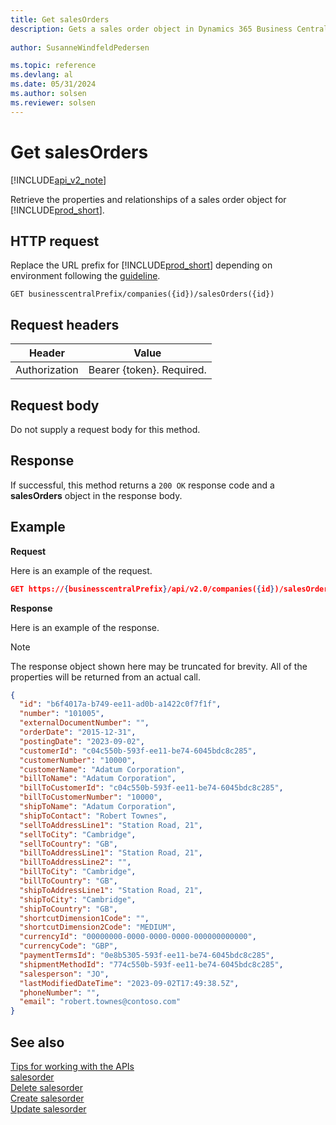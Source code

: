 ```yaml
---
title: Get salesOrders  
description: Gets a sales order object in Dynamics 365 Business Central.
 
author: SusanneWindfeldPedersen

ms.topic: reference
ms.devlang: al
ms.date: 05/31/2024
ms.author: solsen
ms.reviewer: solsen
---
```


# Get salesOrders

[!INCLUDE[api_v2_note](../../../includes/api_v2_note.md)]

Retrieve the properties and relationships of a sales order object for [!INCLUDE[prod_short](../../../includes/prod_short.md)].

## HTTP request
Replace the URL prefix for [!INCLUDE[prod_short](../../../includes/prod_short.md)] depending on environment following the [guideline](../../v2.0/endpoints-apis-for-dynamics.md).

```
GET businesscentralPrefix/companies({id})/salesOrders({id})
```

## Request headers

|Header|Value|
|------|-----|
|Authorization  |Bearer {token}. Required. |

## Request body
Do not supply a request body for this method.

## Response
If successful, this method returns a ```200 OK``` response code and a **salesOrders** object in the response body.

## Example

**Request**

Here is an example of the request.
```json
GET https://{businesscentralPrefix}/api/v2.0/companies({id})/salesOrders({id})
```

**Response**

Here is an example of the response. 

> [!NOTE]  
> The response object shown here may be truncated for brevity. All of the properties will be returned from an actual call.

```json
{
  "id": "b6f4017a-b749-ee11-ad0b-a1422c0f7f1f",
  "number": "101005",
  "externalDocumentNumber": "",
  "orderDate": "2015-12-31",
  "postingDate": "2023-09-02",
  "customerId": "c04c550b-593f-ee11-be74-6045bdc8c285",
  "customerNumber": "10000",
  "customerName": "Adatum Corporation",
  "billToName": "Adatum Corporation",
  "billToCustomerId": "c04c550b-593f-ee11-be74-6045bdc8c285",
  "billToCustomerNumber": "10000",
  "shipToName": "Adatum Corporation",
  "shipToContact": "Robert Townes",
  "sellToAddressLine1": "Station Road, 21",
  "sellToCity": "Cambridge",
  "sellToCountry": "GB",
  "billToAddressLine1": "Station Road, 21",
  "billToAddressLine2": "",
  "billToCity": "Cambridge",
  "billToCountry": "GB",
  "shipToAddressLine1": "Station Road, 21",
  "shipToCity": "Cambridge",
  "shipToCountry": "GB",
  "shortcutDimension1Code": "",
  "shortcutDimension2Code": "MEDIUM",
  "currencyId": "00000000-0000-0000-0000-000000000000",
  "currencyCode": "GBP",
  "paymentTermsId": "0e8b5305-593f-ee11-be74-6045bdc8c285",
  "shipmentMethodId": "774c550b-593f-ee11-be74-6045bdc8c285",
  "salesperson": "JO",
  "lastModifiedDateTime": "2023-09-02T17:49:38.5Z",
  "phoneNumber": "",
  "email": "robert.townes@contoso.com"
}
```

## See also
[Tips for working with the APIs](../../../developer/devenv-connect-apps-tips.md)    
[salesorder](../resources/dynamics_salesorder.md)    
[Delete salesorder](dynamics_salesorder_Delete.md)    
[Create salesorder](dynamics_salesorder_Create.md)    
[Update salesorder](dynamics_salesorder_Update.md)    
